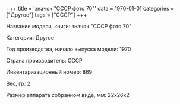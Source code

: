 +++
title = 'значок "СССР фото 70"'
data = 1970-01-01
categories = ["Другое"]
tags = ["СССР"]
+++

Название модели, книги: значок "СССР фото 70"

Категория: Другое

Год производства, начало выпуска модели: 1970

Страна производитель: СССР

Инвентаризационный номер: 869

Вес, гр: 2

Размер аппарата  собранном виде, мм: 22х26х2

